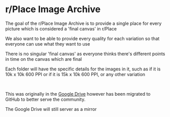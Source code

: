 # r/Place Image Archive

The goal of the r/Place Image Archive is to provide a single place for every picture which is considered a 'final canvas' in r/Place

We also want to be able to provide every quality for each variation so that everyone can use what they want to use

There is no singular 'final canvas' as everyone thinks there's different points in time on the canvas which are final

Each folder will have the specific details for the images in it, such as if it is 10k x 10k 600 PPI or if it is 15k x 10k 600 PPI, or any other variation

<br>

This was originally in the [Google Drive](https://drive.google.com/drive/folders/1-uaPRUi2_NO6slTmdWGUIPbId8vsLNdW?usp=drive_link) however has been migrated to GitHub to better serve the community.

The Google Drive will still server as a mirror
